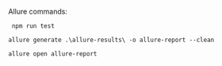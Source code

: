Allure commands:

``` npm run test```

```allure generate .\allure-results\ -o allure-report --clean```

````allure open allure-report````

